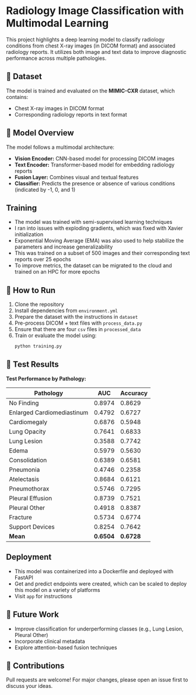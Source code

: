 # Radiology Image Classification with Multimodal Learning

This project highlights a deep learning model to classify radiology conditions from chest X-ray images (in DICOM format) and associated radiology reports. It utilizes both image and text data to improve diagnostic performance across multiple pathologies.

## 📁 Dataset

The model is trained and evaluated on the **MIMIC-CXR** dataset, which contains:
- Chest X-ray images in DICOM format
- Corresponding radiology reports in text format

## 🧠 Model Overview

The model follows a multimodal architecture:
- **Vision Encoder:** CNN-based model for processing DICOM images
- **Text Encoder:** Transformer-based model for embedding radiology reports
- **Fusion Layer:** Combines visual and textual features
- **Classifier:** Predicts the presence or absence of various conditions (indicated by -1, 0, and 1)

## Training

- The model was trained with semi-supervised learning techniques
- I ran into issues with exploding gradients, which was fixed with Xavier initialization
- Exponential Moving Average (EMA) was also used to help stabilize the parameters and increase generalizability
- This was trained on a subset of 500 images and their corresponding text reports over 25 epochs
- To improve metrics, the dataset can be migrated to the cloud and trained on an HPC for more epochs

## 🚀 How to Run

1. Clone the repository
2. Install dependencies from `environment.yml`
3. Prepare the dataset with the instructions in `dataset`
4. Pre-process DICOM + text files with `process_data.py`
5. Ensure that there are four `csv` files in `processed_data`
6. Train or evaluate the model using:
   ```bash
   python training.py
   ```

## 🧪 Test Results

**Test Performance by Pathology:**

| Pathology                  | AUC    | Accuracy |
|---------------------------|--------|----------|
| No Finding                | 0.8974 | 0.8629   |
| Enlarged Cardiomediastinum | 0.4792 | 0.6727   |
| Cardiomegaly              | 0.6876 | 0.5948   |
| Lung Opacity              | 0.7641 | 0.6833   |
| Lung Lesion               | 0.3588 | 0.7742   |
| Edema                     | 0.5979 | 0.5630   |
| Consolidation             | 0.6389 | 0.6581   |
| Pneumonia                 | 0.4746 | 0.2358   |
| Atelectasis               | 0.8684 | 0.6121   |
| Pneumothorax              | 0.5746 | 0.7295   |
| Pleural Effusion          | 0.8739 | 0.7521   |
| Pleural Other             | 0.4918 | 0.8387   |
| Fracture                  | 0.5734 | 0.6774   |
| Support Devices           | 0.8254 | 0.7642   |
| **Mean**                  | **0.6504** | **0.6728** |


## Deployment

- This model was containerized into a Dockerfile and deployed with FastAPI
- Get and predict endpoints were created, which can be scaled to deploy this model on a variety of platforms
- Visit `app` for instructions


## 📌 Future Work

- Improve classification for underperforming classes (e.g., Lung Lesion, Pleural Other)
- Incorporate clinical metadata
- Explore attention-based fusion techniques

## 🤝 Contributions

Pull requests are welcome! For major changes, please open an issue first to discuss your ideas.
